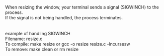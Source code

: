 When resizing the window, your terminal sends a signal (SIGWINCH) to the process.
<br/>
If the signal is not being handled, the process terminates.
<br/>
<br/>
<br/>
example of handling SIGWINCH
<br/>
Filename: resize.c
<br/>
To compile: make resize or gcc -o resize resize.c -lncursesw
<br/>
To remove: make clean or rm resize
